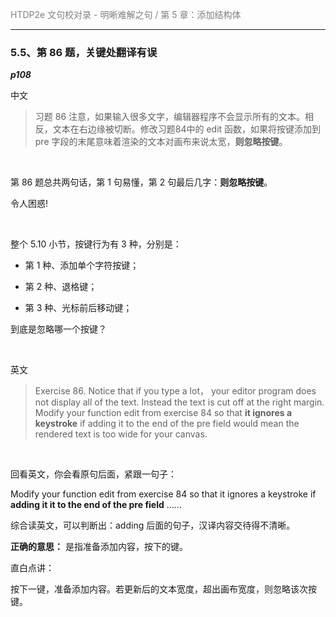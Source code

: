 <span style="color:#808080">HTDP2e 文句校对录 - 明晰难解之句 / 第 5 章：添加结构体</span>

***

### 5.5、第 86 题，关键处翻译有误
***p108***

>
中文

>习题 86 注意，如果输入很多文字，编辑器程序不会显示所有的文本。相反，文本在右边缘被切断。修改习题84中的 edit 函数，如果将按键添加到 pre 字段的末尾意味着渲染的文本对画布来说太宽，**则忽略按键**。

<br>

第 86 题总共两句话，第 1 句易懂，第 2 句最后几字：**则忽略按键**。

令人困惑!

<br>

整个 5.10 小节，按键行为有 3 种，分别是：

- 第 1 种、添加单个字符按键；

- 第 2 种、退格键；

- 第 3 种、光标前后移动键；

到底是忽略哪一个按键？

<br>

英文

>Exercise 86. Notice that if you type a lot， your editor program does not display all of the text. Instead the text is cut off at the right margin. Modify your function edit from exercise 84 so that **it ignores a keystroke** if adding it to the end of the pre field would mean the rendered text is too wide for your canvas.

<br>

回看英文，你会看原句后面，紧跟一句子：

Modify your function edit from exercise 84 so that it ignores a keystroke if **adding it it to the end of the pre field** …… 

综合读英文，可以判断出：adding 后面的句子，汉译内容交待得不清晰。

**正确的意思：** 是指准备添加内容，按下的键。

直白点讲：

按下一键，准备添加内容。若更新后的文本宽度，超出画布宽度，则忽略该次按键。